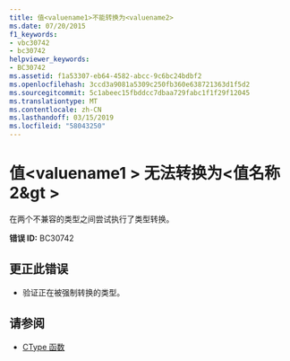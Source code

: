 ```yaml
---
title: 值<valuename1>不能转换为<valuename2>
ms.date: 07/20/2015
f1_keywords:
- vbc30742
- bc30742
helpviewer_keywords:
- BC30742
ms.assetid: f1a53307-eb64-4582-abcc-9c6bc24bdbf2
ms.openlocfilehash: 3ccd3a9081a5309c250fb360e638721363d1f5d2
ms.sourcegitcommit: 5c1abeec15fbddcc7dbaa729fabc1f1f29f12045
ms.translationtype: MT
ms.contentlocale: zh-CN
ms.lasthandoff: 03/15/2019
ms.locfileid: "58043250"
---
```

# <a name="value-valuename1-cannot-be-converted-to-valuename2"></a>值\<valuename1 > 无法转换为\<值名称 2&gt >
在两个不兼容的类型之间尝试执行了类型转换。  
  
 **错误 ID:** BC30742  
  
## <a name="to-correct-this-error"></a>更正此错误  
  
-   验证正在被强制转换的类型。  
  
## <a name="see-also"></a>请参阅

- [CType 函数](../../visual-basic/language-reference/functions/ctype-function.md)
